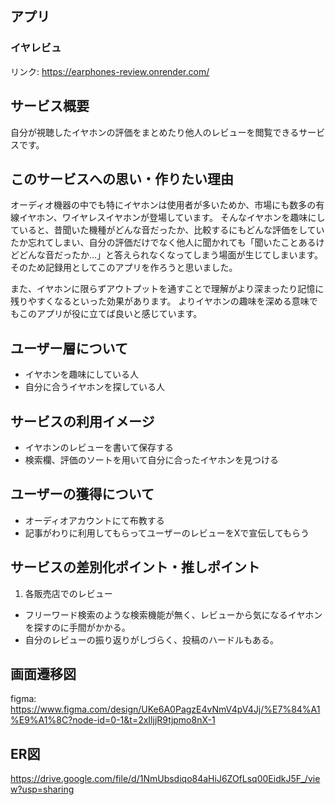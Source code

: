 ## アプリ
### イヤレビュ
リンク: https://earphones-review.onrender.com/

## サービス概要
自分が視聴したイヤホンの評価をまとめたり他人のレビューを閲覧できるサービスです。

## このサービスへの思い・作りたい理由
オーディオ機器の中でも特にイヤホンは使用者が多いためか、市場にも数多の有線イヤホン、ワイヤレスイヤホンが登場しています。
そんなイヤホンを趣味にしていると、昔聞いた機種がどんな音だったか、比較するにもどんな評価をしていたか忘れてしまい、自分の評価だけでなく他人に聞かれても「聞いたことあるけどどんな音だったか...」と答えられなくなってしまう場面が生じてしまいます。
そのため記録用としてこのアプリを作ろうと思いました。

また、イヤホンに限らずアウトプットを通すことで理解がより深まったり記憶に残りやすくなるといった効果があります。
よりイヤホンの趣味を深める意味でもこのアプリが役に立てば良いと感じています。

## ユーザー層について
- イヤホンを趣味にしている人
- 自分に合うイヤホンを探している人

## サービスの利用イメージ
- イヤホンのレビューを書いて保存する
- 検索欄、評価のソートを用いて自分に合ったイヤホンを見つける

## ユーザーの獲得について
- オーディオアカウントにて布教する
- 記事がわりに利用してもらってユーザーのレビューをXで宣伝してもらう

## サービスの差別化ポイント・推しポイント
1. 各販売店でのレビュー
  - フリーワード検索のような検索機能が無く、レビューから気になるイヤホンを探すのに手間がかかる。
  - 自分のレビューの振り返りがしづらく、投稿のハードルもある。

## 画面遷移図
figma:
https://www.figma.com/design/UKe6A0PagzE4vNmV4pV4Jj/%E7%84%A1%E9%A1%8C?node-id=0-1&t=2xIljjR9tjpmo8nX-1

## ER図
https://drive.google.com/file/d/1NmUbsdiqo84aHiJ6ZOfLsq00EidkJ5F_/view?usp=sharing
